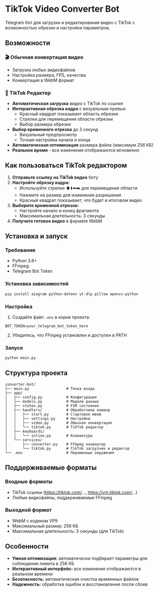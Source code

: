 # TikTok Video Converter Bot

Telegram бот для загрузки и редактирования видео с TikTok с возможностью обрезки и настройки параметров.

## Возможности

### 🎬 Обычная конвертация видео
- Загрузка любых видеофайлов
- Настройка размера, FPS, качества
- Конвертация в WebM формат

### 📱 TikTok Редактор
- **Автоматическая загрузка** видео с TikTok по ссылке
- **Интерактивная обрезка кадра** с визуальным превью
  - Красный квадрат показывает область обрезки
  - Стрелки для перемещения области обрезки
  - Выбор размера обрезки
- **Выбор временного отрезка** до 3 секунд
  - Визуальный предпросмотр
  - Точная настройка начала и конца
- **Автоматическая оптимизация** размера файла (максимум 256 КБ)
- **Реальное время** - все изменения отображаются мгновенно

## Как пользоваться TikTok редактором

1. **Отправьте ссылку на TikTok видео** боту
2. **Настройте обрезку кадра:**
   - Используйте стрелки ⬆️⬇️⬅️➡️ для перемещения области
   - Нажмите на размер для изменения разрешения
   - Красный квадрат показывает, что будет в итоговом видео
3. **Выберите временной отрезок:**
   - Настройте начало и конец фрагмента
   - Максимальная длительность: 3 секунды
4. **Получите готовое видео** в формате WebM

## Установка и запуск

### Требования
- Python 3.8+
- FFmpeg
- Telegram Bot Token

### Установка зависимостей

```bash
pip install aiogram python-dotenv yt-dlp pillow opencv-python
```

### Настройка

1. Создайте файл `.env` в корне проекта:
```env
BOT_TOKEN=your_telegram_bot_token_here
```

2. Убедитесь, что FFmpeg установлен и доступен в PATH

### Запуск

```bash
python main.py
```

## Структура проекта

```
converter-bot/
├── main.py                 # Точка входа
├── app/
│   ├── config.py           # Конфигурация
│   ├── models.py           # Модели данных
│   ├── states.py           # FSM состояния
│   ├── handlers/           # Обработчики команд
│   │   ├── start.py        # Стартовое меню
│   │   ├── settings.py     # Настройки
│   │   ├── video.py        # Обычная конвертация
│   │   └── tiktok.py       # TikTok редактор
│   ├── keyboards/
│   │   └── inline.py       # Клавиатуры
│   └── services/
│       ├── converter.py    # FFmpeg конвертер
│       └── tiktok.py       # TikTok загрузчик и редактор
└── .env                    # Переменные окружения
```

## Поддерживаемые форматы

### Входные форматы
- TikTok ссылки (https://tiktok.com/..., https://vm.tiktok.com/...)
- Любые видеофайлы, поддерживаемые FFmpeg

### Выходной формат
- WebM с кодеком VP9
- Максимальный размер: 256 КБ
- Максимальная длительность: 3 секунды (для TikTok)

## Особенности

- **Умная оптимизация:** автоматически подбирает параметры для соблюдения лимита в 256 КБ
- **Интерактивный интерфейс:** все изменения отображаются в реальном времени
- **Безопасность:** автоматическая очистка временных файлов
- **Надежность:** обработка ошибок и восстановление после сбоев